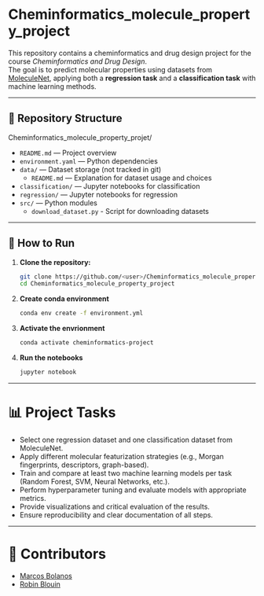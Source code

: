 # Cheminformatics_molecule_property_project

This repository contains a cheminformatics and drug design project for the course *Cheminformatics and Drug Design*.  
The goal is to predict molecular properties using datasets from [MoleculeNet](https://moleculenet.org), applying both a **regression task** and a **classification task** with machine learning methods.

---

## 📂 Repository Structure
Cheminformatics_molecule_property_projet/

- `README.md` — Project overview  
- `environment.yaml` — Python dependencies  
- `data/` — Dataset storage (not tracked in git)  
  - `README.md` — Explanation for dataset usage and choices 
- `classification/` — Jupyter notebooks for classification
- `regression/` — Jupyter notebooks for regression  
- `src/` — Python modules  
  - `download_dataset.py` - Script for downloading datasets
---
## 🚀 How to Run

1. **Clone the repository:**
   ```bash
   git clone https://github.com/<user>/Cheminformatics_molecule_property_project.git
   cd Cheminformatics_molecule_property_project
2. **Create conda environment**
   ```bash
   conda env create -f environment.yml
3. **Activate the envrionment**
   ```bash
   conda activate cheminformatics-project

4. **Run the notebooks**
   ```bash
   jupyter notebook

---
# 📊 Project Tasks

- Select one regression dataset and one classification dataset from MoleculeNet.
- Apply different molecular featurization strategies (e.g., Morgan fingerprints, descriptors, graph-based).
- Train and compare at least two machine learning models per task (Random Forest, SVM, Neural Networks, etc.).
- Perform hyperparameter tuning and evaluate models with appropriate metrics.
- Provide visualizations and critical evaluation of the results.
- Ensure reproducibility and clear documentation of all steps.
---
# 👥 Contributors
- [Marcos Bolanos](https://github.com/marcosbolanos)
- [Robin Blouin](https://github.com/Orbliss)
